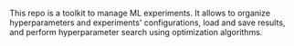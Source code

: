 This repo is a toolkit to manage ML experiments.
It allows to organize hyperparameters and experiments' configurations, load and save results, and perform hyperparameter search using optimization algorithms.